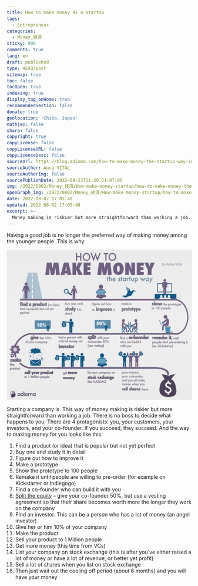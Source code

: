 ```yaml
---
title: How to make money as a startup
tags:
  - Entrepreneur
categories:
  - Money_経済
sticky: 999
comments: true
lang: en
draft: published
type: HEXO/post
sitemap: true
toc: false
tocOpen: true
indexing: true
display_tag_onHome: true
recommendedSection: false
donate: true
geolocation: 'Chiba, Japan'
mathjax: false
share: false
copyright: true
copyLicense: false
copyLicenseURL: false
copyLicenseDesc: false
sourceUrl: https://blog.adioma.com/how-to-make-money-the-startup-way-infographic/
sourceAuthor: Anna VITAL
sourceAuthorImg: false
sourcePublishDate: 2015-09-23T11:20:51-07:00
img: /2022/0802/Money_経済/How-make-money-startup/how-to-make-money-the-startup-way-infographic.png
openGraph_img: /2022/0802/Money_経済/How-make-money-startup/how-to-make-money-the-startup-way-infographic.png
date: 2022-08-02 17:05:48
updated: 2022-08-02 17:05:48
excerpt: >-
  Money making is riskier but more straightforward than working a job. There is no boss to decide what happens to you. There are 4 protagonists: you, your customers, your investors, and your co-founder.
---
```

Having a good job is no longer the preferred way of making money among the younger people. This is why:

![](./How-make-money-startup/how-to-make-money-the-startup-way-infographic.png)

Starting a company is. This way of money making is riskier but more straightforward than working a job. There is no boss to decide what happens to you. There are 4 protagonists: you, your customers, your investors, and your co-founder. If you succeed, they succeed. And the way to making money for you looks like this:

1. Find a product (or idea) that is popular but not yet perfect
2. Buy one and study it in detail
3. Figure out how to improve it
4. Make a prototype
5. Show the prototype to 100 people
6. Remake it until people are willing to pre-order (for example on Kickstarter or Indiegogo)
7. Find a co-founder who can build it with you
8. [Split the equity](http://fundersandfounders.com/how-funding-works-splitting-equity/) – give your co-founder 50%, but use a vesting agreement so that their share becomes worth more the longer they work on the company
9. Find an investor. This can be a person who has a lot of money (an angel investor)
10. Give her or him 10% of your company
11. Make the product
12. Sell your product to 1 Million people
13. Get more money (this time from VCs)
14. List your company on stock exchange (this is after you’ve either raised a lot of money or have a lot of revenue, or better yet profit)
15. Sell a lot of shares when you list on stock exchange
16. Then just wait out the cooling off period (about 6 months) and you will have your money

